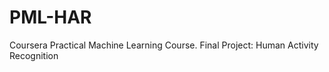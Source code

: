 PML-HAR
=======

Coursera Practical Machine Learning Course. Final Project: Human Activity Recognition

